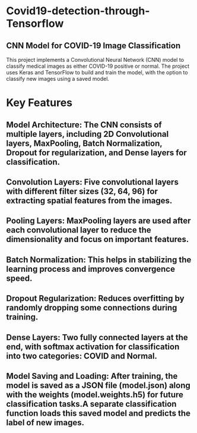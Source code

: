 # Covid19-detection-through-Tensorflow
## CNN Model for COVID-19 Image Classification

This project implements a Convolutional Neural Network (CNN) model to classify medical images as either COVID-19 positive or normal. The project uses Keras and TensorFlow to build and train the model, with the option to classify new images using a saved model.

# Key Features
## Model Architecture: The CNN consists of multiple layers, including 2D Convolutional layers, MaxPooling, Batch Normalization, Dropout for regularization, and Dense layers for classification.

## Convolution Layers: Five convolutional layers with different filter sizes (32, 64, 96) for extracting spatial features from the images.

## Pooling Layers: MaxPooling layers are used after each convolutional layer to reduce the dimensionality and focus on important features.

## Batch Normalization: This helps in stabilizing the learning process and improves convergence speed.

## Dropout Regularization: Reduces overfitting by randomly dropping some connections during training.

## Dense Layers: Two fully connected layers at the end, with softmax activation for classification into two categories: COVID and Normal.

## Model Saving and Loading: After training, the model is saved as a JSON file (model.json) along with the weights (model.weights.h5) for future classification tasks.A separate classification function loads this saved model and predicts the label of new images.
